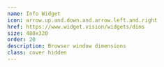 ```yaml
---
name: Info Widget
icon: arrow.up.and.down.and.arrow.left.and.right
href: https://www.widget.vision/widgets/dims
size: 480x320
order: 20
description: Browser window dimensions
class: cover hidden
---
```

